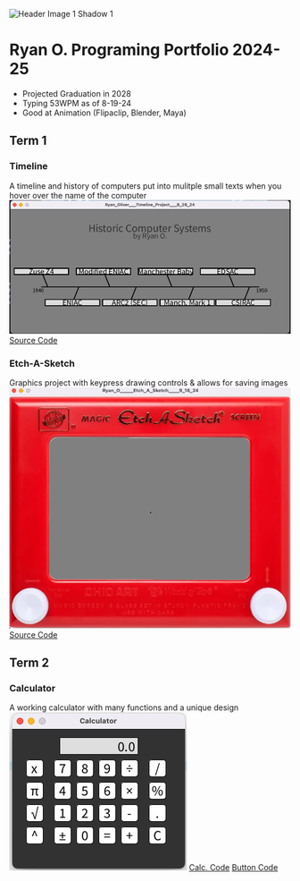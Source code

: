 ![Header Image 1 Shadow 1](https://asia.sega.com/SonicXShadowGenerations/assets/images/pc/top/kv.png)
# Ryan O. Programing Portfolio 2024-25
* Projected Graduation in 2028
* Typing 53WPM as of 8-19-24
* Good at Animation (Flipaclip, Blender, Maya)

## Term 1
### Timeline
A timeline and history of computers put into mulitple small texts when you hover over the name of the computer
![Running App](https://github.com/CreativeCha0s/Programing-Portfolio-08/blob/main/images/timeline.png?raw=true)
[Source Code](https://github.com/CreativeCha0s/Programing-Portfolio-08/blob/main/src/term1/Ryan_Oliver___Timeline_Project___8_28_24.pde)
### Etch-A-Sketch
Graphics project with keypress drawing controls & allows for saving images
![Running App](https://github.com/CreativeCha0s/Programing-Portfolio-08/blob/main/images/etch-a-sketch.png)
[Source Code](https://github.com/CreativeCha0s/Programing-Portfolio-08/blob/main/src/term1/Ryan_O_____Etch_A_Sketch____9_18_24.pde)


## Term 2
### Calculator
A working calculator with many functions and a unique design
![Running App](https://github.com/CreativeCha0s/Programing-Portfolio-08/blob/main/images/%20calc.png?raw=true)
[Calc. Code](https://github.com/CreativeCha0s/Programing-Portfolio-08/blob/main/src/term2/Calculator.pde)
[Button Code](https://github.com/CreativeCha0s/Programing-Portfolio-08/blob/main/src/term2/Button.pde)
